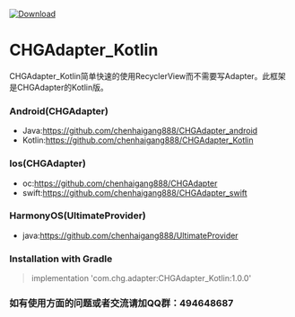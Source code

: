 [ ![Download](https://api.bintray.com/packages/chenhaigang888/maven/CHGAdapter_Kotlin/images/download.svg) ](https://bintray.com/chenhaigang888/maven/CHGAdapter_Kotlin/_latestVersion)

# CHGAdapter_Kotlin

CHGAdapter_Kotlin简单快速的使用RecyclerView而不需要写Adapter。此框架是CHGAdapter的Kotlin版。
### Android(CHGAdapter)
- Java:https://github.com/chenhaigang888/CHGAdapter_android 
- Kotlin:https://github.com/chenhaigang888/CHGAdapter_Kotlin

### Ios(CHGAdapter)
- oc:https://github.com/chenhaigang888/CHGAdapter 
- swift:https://github.com/chenhaigang888/CHGAdapter_swift

### HarmonyOS(UltimateProvider)
- java:https://github.com/chenhaigang888/UltimateProvider

### Installation with Gradle

> implementation 'com.chg.adapter:CHGAdapter_Kotlin:1.0.0'

### 如有使用方面的问题或者交流请加QQ群：494648687
